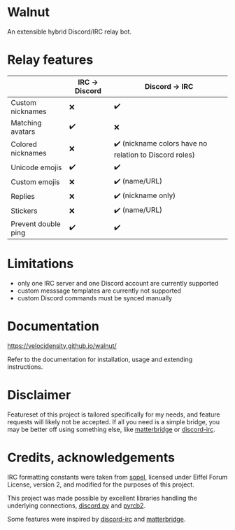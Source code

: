 # Walnut
An extensible hybrid Discord/IRC relay bot.

# Relay features
|                     | IRC -> Discord | Discord -> IRC                                         |
|---------------------|----------------|--------------------------------------------------------|
| Custom nicknames    | ❌             | ✔️                                                     |
| Matching avatars    | ✔️             | ❌                                                     |
| Colored nicknames   | ❌             | ✔️ (nickname colors have no relation to Discord roles) |
| Unicode emojis      | ✔️             | ✔️                                                     |
| Custom emojis       | ❌             | ✔️ (name/URL)                                          |
| Replies             | ❌             | ✔️ (nickname only)                                     |
| Stickers            | ❌             | ✔️ (name/URL)                                          |
| Prevent double ping | ✔️             | ✔️                                                     |

# Limitations
- only one IRC server and one Discord account are currently supported
- custom messsage templates are currently not supported
- custom Discord commands must be synced manually

# Documentation
https://velocidensity.github.io/walnut/

Refer to the documentation for installation, usage and extending instructions.

# Disclaimer
Featureset of this project is tailored specifically for my needs, and feature requests will likely not be accepted. If all you need is a simple bridge, you may be better off using something else, like [matterbridge](https://github.com/42wim/matterbridge) or [discord-irc](https://github.com/reactiflux/discord-irc).

# Credits, acknowledgements
IRC formatting constants were taken from [sopel](https://github.com/sopel-irc/sopel), licensed under Eiffel Forum License, version 2, and modified for the purposes of this project.

This project was made possible by excellent libraries handling the underlying connections, [discord.py](https://github.com/Rapptz/discord.py) and [pyrcb2](https://github.com/taylordotfish/pyrcb2).

Some features were inspired by [discord-irc](https://github.com/reactiflux/discord-irc) and [matterbridge](https://github.com/42wim/matterbridge).
